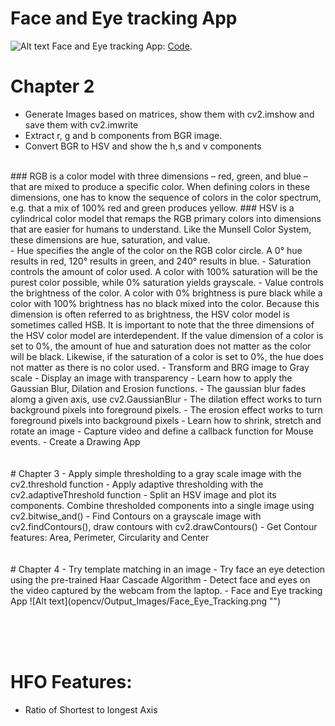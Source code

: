 # Face and Eye tracking App
![Alt text](opencv/Output_Images/Face_Eye_Tracking.png "")
Face and Eye tracking App: [Code](https://github.com/mossdet/OpenCV_Miniprojects/blob/master/open_cv/src/ch4/ch4_challenge2.py).

# Chapter 2
- Generate Images based on matrices, show them with cv2.imshow and save them with cv2.imwrite
- Extract r, g and b components from BGR image.
- Convert BGR to HSV and show the h,s and v components
<br />
### RGB is a color model with three dimensions – red, green, and blue – that are mixed to produce a specific color. When defining colors in these dimensions, one has to know the sequence of colors in the color spectrum, e.g. that a mix of 100% red and green produces yellow.
### HSV is a cylindrical color model that remaps the RGB primary colors into dimensions that are easier for humans to understand. Like the Munsell Color System, these dimensions are hue, saturation, and value.
<br />
- Hue specifies the angle of the color on the RGB color circle. A 0° hue results in red, 120° results in green, and 240° results in blue.
- Saturation controls the amount of color used. A color with 100% saturation will be the purest color possible, while 0% saturation yields grayscale.
- Value controls the brightness of the color. A color with 0% brightness is pure black while a color with 100% brightness has no black mixed into the color. Because this dimension is often referred to as brightness, the HSV color model is sometimes called HSB. It is important to note that the three dimensions of the HSV color model are interdependent. If the value dimension of a color is set to 0%, the amount of hue and saturation does not matter as the color will be black. Likewise, if the saturation of a color is set to 0%, the hue does not matter as there is no color used.
- Transform and BRG image to Gray scale
- Display an image with transparency
- Learn how to apply the Gaussian Blur, Dilation and Erosion functions. 
	- The gaussian blur fades alomg a given axis, use cv2.GaussianBlur
	- The dilation effect works to turn background pixels into foreground pixels. 
	- The erosion effect works to turn foreground pixels into background pixels
- Learn how to shrink, stretch and rotate an image
- Capture video and define a callback function for Mouse events.
- Create a Drawing App
<br /><br /><br />
# Chapter 3
- Apply simple thresholding to a gray scale image with the cv2.threshold function
- Apply adaptive thresholding with the cv2.adaptiveThreshold function
- Split an HSV image and plot its components. Combine thresholded components into a single image using cv2.bitwise_and()
- Find Contours on a grayscale image with cv2.findContours(), draw contours with cv2.drawContours()
- Get Contour features: Area, Perimeter, Circularity and Center
<br /><br /><br />
# Chapter 4
- Try template matching in an image
- Try face an eye detection using the pre-trained Haar Cascade Algorithm
- Detect face and eyes on the video captured by the webcam from the laptop.
- Face and Eye tracking App
![Alt text](opencv/Output_Images/Face_Eye_Tracking.png "")

<br /><br /><br />
# HFO Features:
-	Ratio of Shortest to longest Axis

